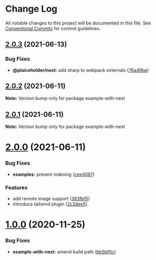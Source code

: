 # Change Log

All notable changes to this project will be documented in this file.
See [Conventional Commits](https://conventionalcommits.org) for commit guidelines.

## [2.0.3](https://github.com/joe-bell/next-placeholder/compare/v2.0.2...v2.0.3) (2021-06-13)

### Bug Fixes

- **@plaiceholder/next:** add sharp to webpack externals ([76a49be](https://github.com/joe-bell/next-placeholder/commit/76a49befa385133ecb7171409c347561088bd0e8))

## [2.0.2](https://github.com/joe-bell/plaiceholder/compare/v2.0.1...v2.0.2) (2021-06-11)

**Note:** Version bump only for package example-with-next

## [2.0.1](https://github.com/joe-bell/plaiceholder/compare/v2.0.0...v2.0.1) (2021-06-11)

**Note:** Version bump only for package example-with-next

# [2.0.0](https://github.com/joe-bell/plaiceholder/compare/v1.0.0...v2.0.0) (2021-06-11)

### Bug Fixes

- **examples:** prevent indexing ([cee4067](https://github.com/joe-bell/plaiceholder/commit/cee40674564d77b88b2d10287941d90cbbb0b7f0))

### Features

- add remote image support ([383fbf5](https://github.com/joe-bell/plaiceholder/commit/383fbf57e8470ca1f1ccae459f34a3432de3a2a6))
- introduce tailwind plugin ([2c2dee5](https://github.com/joe-bell/plaiceholder/commit/2c2dee512fbac77ce935ef4c5cffa3194f94387d))

# [1.0.0](https://github.com/joe-bell/next-placeholder/compare/v0.2.0...v1.0.0) (2020-11-25)

### Bug Fixes

- **example-with-next:** amend build path ([bb5bf0c](https://github.com/joe-bell/next-placeholder/commit/bb5bf0ca7a702cab1637b7e8f930d3d5c38368fd))
